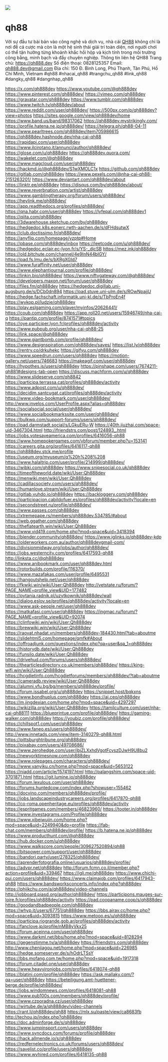 ![](https://md.kif.rocks/uploads/0f265bb9-3e19-4666-b874-cc65349d563f.jpg)

# qh88



Với sự đầu tư bài bản vào công nghệ và dịch vụ, nhà cái <a href="https://qh888.dev">QH88</a> không chỉ là nơi để cá cược mà còn là một hệ sinh thái giải trí toàn diện, nơi người chơi có thể tận hưởng từng khoảnh khắc hồi hộp và kịch tính trong môi trường công bằng, minh bạch và đầy chuyên nghiệp.
Thông tin liên hệ QH88
Trang chủ: <a href="https://qh888.dev">https://qh888.dev</a>
Số điện thoại: 0828125357
Email: qh888.dev@gmail.com
Địa chỉ: 150 Đ. Bình Long, Phú Thạnh, Tân Phú, Hồ Chí Minh, Vietnam
#qh88 #nhacai_qh88 #trangchu_qh88 #link_qh88 #dangky_qh88 #dangnhap_qh88


<a href="https://x.com/qh888dev">https://x.com/qh888dev</a>
<a href="https://www.youtube.com/@qh888dev">https://www.youtube.com/@qh888dev</a>
<a href="https://www.pinterest.com/qh888dev/">https://www.pinterest.com/qh888dev/</a>
<a href="https://vimeo.com/qh888dev">https://vimeo.com/qh888dev</a>
<a href="https://gravatar.com/qh888dev">https://gravatar.com/qh888dev</a>
<a href="https://www.tumblr.com/qh888dev">https://www.tumblr.com/qh888dev</a>
<a href="https://www.twitch.tv/qh888dev/about">https://www.twitch.tv/qh888dev/about</a>
<a href="https://www.reddit.com/user/qh888dev/">https://www.reddit.com/user/qh888dev/</a>
<a href="https://500px.com/p/qh888dev?view=photos">https://500px.com/p/qh888dev?view=photos</a>
<a href="https://sites.google.com/view/qh888dev/home">https://sites.google.com/view/qh888dev/home</a>
<a href="https://www.band.us/band/98317062">https://www.band.us/band/98317062</a>
<a href="https://qh888dev.mystrikingly.com/">https://qh888dev.mystrikingly.com/</a>
<a href="https://profile.hatena.ne.jp/qh888dev/">https://profile.hatena.ne.jp/qh888dev/</a>
<a href="https://telegra.ph/qh88-04-11">https://telegra.ph/qh88-04-11</a>
<a href="https://www.pearltrees.com/qh888dev/item705986615">https://www.pearltrees.com/qh888dev/item705986615</a>
<a href="https://qh888dev.hashnode.dev/nha-cai-qh88">https://qh888dev.hashnode.dev/nha-cai-qh88</a>
<a href="https://rapidapi.com/user/qh888dev">https://rapidapi.com/user/qh888dev</a>
<a href="https://www.ilcirotano.it/annunci/author/qh888dev/">https://www.ilcirotano.it/annunci/author/qh888dev/</a>
<a href="https://glose.com/u/qh888dev">https://glose.com/u/qh888dev</a>
<a href="https://qh888dev.quora.com/">https://qh888dev.quora.com/</a>
<a href="https://wakelet.com/@qh888dev">https://wakelet.com/@qh888dev</a>
<a href="https://www.magcloud.com/user/qh888dev">https://www.magcloud.com/user/qh888dev</a>
<a href="https://hackmd.io/@qh888dev/S1wXMOLC1x">https://hackmd.io/@qh888dev/S1wXMOLC1x</a>
<a href="https://github.com/qh888dev">https://github.com/qh888dev</a>
<a href="https://gitlab.com/qh888dev">https://gitlab.com/qh888dev</a>
<a href="https://www.pexels.com/@nha-cai-qh88-2151263201/">https://www.pexels.com/@nha-cai-qh88-2151263201/</a>
<a href="https://www.deviantart.com/qh888dev/about">https://www.deviantart.com/qh888dev/about</a>
<a href="https://linktr.ee/qh888dev">https://linktr.ee/qh888dev</a>
<a href="https://disqus.com/by/qh888dev/about/">https://disqus.com/by/qh888dev/about/</a>
<a href="https://www.reverbnation.com/artist/qh888dev">https://www.reverbnation.com/artist/qh888dev</a>
<a href="https://www.gamblingtherapy.org/forum/users/qh888dev/">https://www.gamblingtherapy.org/forum/users/qh888dev/</a>
<a href="https://heylink.me/qh888dev/">https://heylink.me/qh888dev/</a>
<a href="https://app.readthedocs.org/profiles/qh888dev/">https://app.readthedocs.org/profiles/qh888dev/</a>
<a href="https://qna.habr.com/user/qh888dev">https://qna.habr.com/user/qh888dev</a>
<a href="https://lyfepal.com/qh888dev1">https://lyfepal.com/qh888dev1</a>
<a href="https://qiita.com/qh888dev">https://qiita.com/qh888dev</a>
<a href="https://3dwarehouse.sketchup.com/by/qh888dev">https://3dwarehouse.sketchup.com/by/qh888dev</a>
<a href="https://hedgedoc.k8s.eonerc.rwth-aachen.de/s/dFHdsutwX">https://hedgedoc.k8s.eonerc.rwth-aachen.de/s/dFHdsutwX</a>
<a href="https://club.doctissimo.fr/qh888dev/">https://club.doctissimo.fr/qh888dev/</a>
<a href="https://anyflip.com/homepage/yzptp#Home">https://anyflip.com/homepage/yzptp#Home</a>
<a href="https://pbase.com/qh888dev/inbox">https://pbase.com/qh888dev/inbox</a>
<a href="https://leetcode.com/u/qh888dev/">https://leetcode.com/u/qh888dev/</a>
<a href="https://hedgedoc.eclair.ec-lyon.fr/s/YS-_dicSB">https://hedgedoc.eclair.ec-lyon.fr/s/YS-_dicSB</a>
<a href="https://mez.ink/qh888dev">https://mez.ink/qh888dev</a>
<a href="https://old.bitchute.com/channel/4e9InN44bIGY/">https://old.bitchute.com/channel/4e9InN44bIGY/</a>
<a href="https://pad.fs.lmu.de/s/bXRgXGId7">https://pad.fs.lmu.de/s/bXRgXGId7</a>
<a href="https://www.furaffinity.net/user/qh888dev">https://www.furaffinity.net/user/qh888dev</a>
<a href="https://www.elephantjournal.com/profile/qh888dev/">https://www.elephantjournal.com/profile/qh888dev/</a>
<a href="https://linkin.bio/qh888dev/">https://linkin.bio/qh888dev/</a>
<a href="https://www.niftygateway.com/@qh888dev/">https://www.niftygateway.com/@qh888dev/</a>
<a href="https://developers.maxon.net/forum/user/qh888dev">https://developers.maxon.net/forum/user/qh888dev</a>
<a href="https://files.fm/qh888dev">https://files.fm/qh888dev</a>
<a href="https://hedgedoc.digillab.uni-augsburg.de/s/DCb0dn894">https://hedgedoc.digillab.uni-augsburg.de/s/DCb0dn894</a>
<a href="https://pad.stuve.uni-ulm.de/s/ROwNpajjU">https://pad.stuve.uni-ulm.de/s/ROwNpajjU</a>
<a href="https://hedge.fachschaft.informatik.uni-kl.de/s/TbProEn4f">https://hedge.fachschaft.informatik.uni-kl.de/s/TbProEn4f</a>
<a href="https://wykop.pl/ludzie/qh888dev">https://wykop.pl/ludzie/qh888dev</a>
<a href="https://play.eslgaming.com/player/myinfos/20626441/">https://play.eslgaming.com/player/myinfos/20626441/</a>
<a href="https://coub.com/qh888dev">https://coub.com/qh888dev</a>
<a href="https://app.roll20.net/users/15946749/nha-cai-q">https://app.roll20.net/users/15946749/nha-cai-q</a>
<a href="https://pantip.com/profile/8741571#topics">https://pantip.com/profile/8741571#topics</a>
<a href="https://oye.participer.lyon.fr/profiles/qh888dev/activity">https://oye.participer.lyon.fr/profiles/qh888dev/activity</a>
<a href="https://www.pubpub.org/user/nha-cai-qh88-25">https://www.pubpub.org/user/nha-cai-qh88-25</a>
<a href="https://link.space/@qh888dev">https://link.space/@qh888dev</a>
<a href="https://www.giantbomb.com/profile/qh888dev/">https://www.giantbomb.com/profile/qh888dev/</a>
<a href="https://www.designspiration.com/qh888dev/saves/">https://www.designspiration.com/qh888dev/saves/</a>
<a href="https://list.ly/qh888dev">https://list.ly/qh888dev</a>
<a href="https://rentry.co/drkuhekc">https://rentry.co/drkuhekc</a>
<a href="https://gifyu.com/qh888dev">https://gifyu.com/qh888dev</a>
<a href="https://www.speedrun.com/users/qh888dev">https://www.speedrun.com/users/qh888dev</a>
<a href="https://motion-gallery.net/users/746683">https://motion-gallery.net/users/746683</a>
<a href="https://makeagif.com/user/qh888dev">https://makeagif.com/user/qh888dev</a>
<a href="https://hypothes.is/users/qh888dev">https://hypothes.is/users/qh888dev</a>
<a href="https://pinshape.com/users/7674211-qh881#designs-tab-open">https://pinshape.com/users/7674211-qh881#designs-tab-open</a>
<a href="https://discuss.machform.com/u/qh888dev">https://discuss.machform.com/u/qh888dev</a>
<a href="https://www.slideserve.com/qh8842">https://www.slideserve.com/qh8842</a>
<a href="https://participa.terrassa.cat/profiles/qh888dev/activity">https://participa.terrassa.cat/profiles/qh888dev/activity</a>
<a href="https://www.adpost.com/u/qh888dev/">https://www.adpost.com/u/qh888dev/</a>
<a href="https://decidim.santcugat.cat/profiles/qh888dev/activity">https://decidim.santcugat.cat/profiles/qh888dev/activity</a>
<a href="https://www.video-bookmark.com/user/qh888dev/">https://www.video-bookmark.com/user/qh888dev/</a>
<a href="http://www.invelos.com/UserProfile.aspx?alias=qh888dev">http://www.invelos.com/UserProfile.aspx?alias=qh888dev</a>
<a href="https://socialsocial.social/user/qh888dev/">https://socialsocial.social/user/qh888dev/</a>
<a href="https://www.socialbookmarkssite.com/user/qh888dev/">https://www.socialbookmarkssite.com/user/qh888dev/</a>
<a href="https://bulkwp.com/support-forums/users/qh888dev/">https://bulkwp.com/support-forums/users/qh888dev/</a>
<a href="https://pad.darmstadt.social/s/LGkuERu-W">https://pad.darmstadt.social/s/LGkuERu-W</a>
<a href="https://40th.jiuzhai.com/space-uid-3467304.html">https://40th.jiuzhai.com/space-uid-3467304.html</a>
<a href="http://friendstrs.com/post/124893_.html">http://friendstrs.com/post/124893_.html</a>
<a href="https://jobs.votesaveamerica.com/profiles/6416056-qh88">https://jobs.votesaveamerica.com/profiles/6416056-qh88</a>
<a href="https://www.homepokergames.com/vbforum/member.php?u=153141">https://www.homepokergames.com/vbforum/member.php?u=153141</a>
<a href="https://careers.gita.org/profiles/6416117-qh88">https://careers.gita.org/profiles/6416117-qh88</a>
<a href="https://qh888dev.stck.me/profile">https://qh888dev.stck.me/profile</a>
<a href="https://useum.org/myuseum/q%20h%208%208">https://useum.org/myuseum/q%20h%208%208</a>
<a href="https://www.halaltrip.com/user/profile/214999/qh888dev/">https://www.halaltrip.com/user/profile/214999/qh888dev/</a>
<a href="https://wibki.com/qh888dev">https://wibki.com/qh888dev</a>
<a href="https://www.snipesocial.co.uk/qh888dev">https://www.snipesocial.co.uk/qh888dev</a>
<a href="https://timeoftheworld.date/wiki/User:Qh888dev">https://timeoftheworld.date/wiki/User:Qh888dev</a>
<a href="https://menwiki.men/wiki/User:Qh888dev">https://menwiki.men/wiki/User:Qh888dev</a>
<a href="https://cadillacsociety.com/users/qh888dev/">https://cadillacsociety.com/users/qh888dev/</a>
<a href="https://humanlove.stream/wiki/User:Qh888dev">https://humanlove.stream/wiki/User:Qh888dev</a>
<a href="https://gitlab.vuhdo.io/qh888dev">https://gitlab.vuhdo.io/qh888dev</a>
<a href="https://backloggery.com/qh888dev">https://backloggery.com/qh888dev</a>
<a href="https://participacion.cabildofuer.es/profiles/qh888dev/activity?locale=en">https://participacion.cabildofuer.es/profiles/qh888dev/activity?locale=en</a>
<a href="https://secondstreet.ru/profile/qh888dev/">https://secondstreet.ru/profile/qh888dev/</a>
<a href="https://www.passes.com/qh888dev">https://www.passes.com/qh888dev</a>
<a href="https://xtremepape.rs/members/qh888dev.534785/#about">https://xtremepape.rs/members/qh888dev.534785/#about</a>
<a href="https://web.ggather.com/qh888dev">https://web.ggather.com/qh888dev</a>
<a href="https://theflatearth.win/wiki/User:Qh888dev">https://theflatearth.win/wiki/User:Qh888dev</a>
<a href="https://www.vid419.com/home.php?mod=space&uid=3418394">https://www.vid419.com/home.php?mod=space&uid=3418394</a>
<a href="https://blender.community/qh888dev/">https://blender.community/qh888dev/</a>
<a href="https://www.iglinks.io/qh888dev-kdp">https://www.iglinks.io/qh888dev-kdp</a>
<a href="https://olderworkers.com.au/author/qh888devgmail-com/">https://olderworkers.com.au/author/qh888devgmail-com/</a>
<a href="https://divisionmidway.org/jobs/author/qh888dev/">https://divisionmidway.org/jobs/author/qh888dev/</a>
<a href="https://jobs.westerncity.com/profiles/6417593-qh88">https://jobs.westerncity.com/profiles/6417593-qh88</a>
<a href="http://linksta.cc/@qh888dev">http://linksta.cc/@qh888dev</a>
<a href="https://www.anibookmark.com/user/qh888dev.html">https://www.anibookmark.com/user/qh888dev.html</a>
<a href="https://rotorbuilds.com/profile/116370/">https://rotorbuilds.com/profile/116370/</a>
<a href="https://www.mazafakas.com/user/profile/6495531">https://www.mazafakas.com/user/profile/6495531</a>
<a href="https://hangoutshelp.net/user/qh888dev">https://hangoutshelp.net/user/qh888dev</a>
<a href="https://fkwiki.win/wiki/User:Qh888dev">https://fkwiki.win/wiki/User:Qh888dev</a>
<a href="http://vetstate.ru/forum/?PAGE_NAME=profile_view&UID=177482">http://vetstate.ru/forum/?PAGE_NAME=profile_view&UID=177482</a>
<a href="https://pytania.radnik.pl/uzytkownik/qh888dev/wall">https://pytania.radnik.pl/uzytkownik/qh888dev/wall</a>
<a href="https://dialog.eslov.se/profiles/qh888dev/activity?locale=en">https://dialog.eslov.se/profiles/qh888dev/activity?locale=en</a>
<a href="https://www.ask-people.net/user/qh888dev">https://www.ask-people.net/user/qh888dev</a>
<a href="https://matkafasi.com/user/qh888dev">https://matkafasi.com/user/qh888dev</a>
<a href="https://ingmac.ru/forum/?PAGE_NAME=profile_view&UID=92074">https://ingmac.ru/forum/?PAGE_NAME=profile_view&UID=92074</a>
<a href="https://clinfowiki.win/wiki/User:Qh888dev">https://clinfowiki.win/wiki/User:Qh888dev</a>
<a href="https://brewwiki.win/wiki/User:Qh888dev">https://brewwiki.win/wiki/User:Qh888dev</a>
<a href="https://raovat.nhadat.vn/members/qh888dev-184430.html?tab=aboutme">https://raovat.nhadat.vn/members/qh888dev-184430.html?tab=aboutme</a>
<a href="https://slidehtml5.com/homepage/qmfk#About">https://slidehtml5.com/homepage/qmfk#About</a>
<a href="https://offroadjunk.com/questions/index.php?qa=user&qa_1=qh888dev">https://offroadjunk.com/questions/index.php?qa=user&qa_1=qh888dev</a>
<a href="https://historydb.date/wiki/User:Qh888dev">https://historydb.date/wiki/User:Qh888dev</a>
<a href="https://funsilo.date/wiki/User:Qh888dev">https://funsilo.date/wiki/User:Qh888dev</a>
<a href="https://drivehud.com/forums/users/qh888dev/">https://drivehud.com/forums/users/qh888dev/</a>
<a href="https://thearticlesdirectory.co.uk/members/qh888dev/">https://thearticlesdirectory.co.uk/members/qh888dev/</a>
<a href="https://king-wifi.win/wiki/User:Qh888dev">https://king-wifi.win/wiki/User:Qh888dev</a>
<a href="https://hcgdietinfo.com/hcgdietforums/members/qh888dev/?tab=aboutme">https://hcgdietinfo.com/hcgdietforums/members/qh888dev/?tab=aboutme</a>
<a href="https://cameradb.review/wiki/User:Qh888dev">https://cameradb.review/wiki/User:Qh888dev</a>
<a href="https://alumni.vfu.bg/bg/members/qh888dev/profile/">https://alumni.vfu.bg/bg/members/qh888dev/profile/</a>
<a href="https://forum.issabel.org/u/qh888dev">https://forum.issabel.org/u/qh888dev</a>
<a href="https://snippet.host/bqkxns">https://snippet.host/bqkxns</a>
<a href="https://www.bondhuplus.com/qh888dev">https://www.bondhuplus.com/qh888dev</a>
<a href="https://ai.ceo/qh888dev">https://ai.ceo/qh888dev</a>
<a href="https://m.jingdexian.com/home.php?mod=space&uid=4297297">https://m.jingdexian.com/home.php?mod=space&uid=4297297</a>
<a href="https://wikizilla.org/wiki/User:Qh888dev">https://wikizilla.org/wiki/User:Qh888dev</a>
<a href="https://tamilculture.com/user/nha-cai-qh88111">https://tamilculture.com/user/nha-cai-qh88111</a>
<a href="https://blueprintue.com/profile/qh888dev/">https://blueprintue.com/profile/qh888dev/</a>
<a href="https://gaming-walker.com/qh888dev">https://gaming-walker.com/qh888dev</a>
<a href="https://youbiz.com/profile/qh888dev/">https://youbiz.com/profile/qh888dev/</a>
<a href="https://chillspot1.com/user/qh888dev">https://chillspot1.com/user/qh888dev</a>
<a href="https://www.faneo.es/users/qh888dev/">https://www.faneo.es/users/qh888dev/</a>
<a href="http://www.innetads.com/view/item-3140279-qh88.html">http://www.innetads.com/view/item-3140279-qh88.html</a>
<a href="https://pittsburghtribune.org/qh888dev">https://pittsburghtribune.org/qh888dev</a>
<a href="https://pixabay.com/users/49708686/">https://pixabay.com/users/49708686/</a>
<a href="https://www.zerohedge.com/user/jbjZLXxhdVgotFcvszDJwH9U8bu2">https://www.zerohedge.com/user/jbjZLXxhdVgotFcvszDJwH9U8bu2</a>
<a href="https://newyorktimesnow.com/qh888dev">https://newyorktimesnow.com/qh888dev</a>
<a href="https://www.rolepages.com/characters/qh888dev/">https://www.rolepages.com/characters/qh888dev/</a>
<a href="https://www.yanyiku.cn/home.php?mod=space&uid=5653122">https://www.yanyiku.cn/home.php?mod=space&uid=5653122</a>
<a href="https://niadd.com/article/1574197.html">https://niadd.com/article/1574197.html</a>
<a href="http://palangshim.com/space-uid-3701871.html">http://palangshim.com/space-uid-3701871.html</a>
<a href="https://git.lumine.io/qh888dev">https://git.lumine.io/qh888dev</a>
<a href="https://forum.lexulous.com/user/qh888dev">https://forum.lexulous.com/user/qh888dev</a>
<a href="https://forums.huntedcow.com/index.php?showuser=155462">https://forums.huntedcow.com/index.php?showuser=155462</a>
<a href="https://docvino.com/members/qh888dev/profile/">https://docvino.com/members/qh888dev/profile/</a>
<a href="https://jobs.landscapeindustrycareers.org/profiles/6417870-qh88">https://jobs.landscapeindustrycareers.org/profiles/6417870-qh88</a>
<a href="https://co-roma.openheritage.eu/profiles/qh888dev/activity">https://co-roma.openheritage.eu/profiles/qh888dev/activity</a>
<a href="https://espritgames.com/members/46823960/">https://espritgames.com/members/46823960/</a>
<a href="https://tooter.in/qh888dev">https://tooter.in/qh888dev</a>
<a href="https://www.investagrams.com/Profile/qh888dev">https://www.investagrams.com/Profile/qh888dev</a>
<a href="https://www.xibeiwujin.com/home.php?mod=space&uid=2249940&do=profile">https://www.xibeiwujin.com/home.php?mod=space&uid=2249940&do=profile</a>
<a href="https://fab-chat.com/members/qh888dev/profile/">https://fab-chat.com/members/qh888dev/profile/</a>
<a href="https://b.hatena.ne.jp/qh888dev">https://b.hatena.ne.jp/qh888dev</a>
<a href="https://www.producthunt.com/@qh888dev">https://www.producthunt.com/@qh888dev</a>
<a href="https://hub.docker.com/u/qh888dev">https://hub.docker.com/u/qh888dev</a>
<a href="https://www.walkscore.com/people/309627520894/qh88">https://www.walkscore.com/people/309627520894/qh88</a>
<a href="https://bitspower.com/support/user/qh888dev">https://bitspower.com/support/user/qh888dev</a>
<a href="https://bandori.party/user/278325/qh888dev/">https://bandori.party/user/278325/qh888dev/</a>
<a href="https://aprenderfotografia.online/usuarios/qh888dev/profile/">https://aprenderfotografia.online/usuarios/qh888dev/profile/</a>
<a href="https://advpr.net/qh888dev">https://advpr.net/qh888dev</a>
<a href="http://forum.fcmn.co.il/member.php?action=profile&uid=339467">http://forum.fcmn.co.il/member.php?action=profile&uid=339467</a>
<a href="https://igli.me/qh888dev">https://igli.me/qh888dev</a>
<a href="https://www.chichi-pui.com/users/qh888dev/">https://www.chichi-pui.com/users/qh888dev/</a>
<a href="https://www.claimajob.com/profiles/6417943-qh88">https://www.claimajob.com/profiles/6417943-qh88</a>
<a href="https://www.bandsworksconcerts.info/index.php?qh888dev">https://www.bandsworksconcerts.info/index.php?qh888dev</a>
<a href="https://phijkchu.com/a/qh888dev/video-channels">https://phijkchu.com/a/qh888dev/video-channels</a>
<a href="http://jobboard.piasd.org/author/qh888dev/">http://jobboard.piasd.org/author/qh888dev/</a>
<a href="https://participons.mauges-sur-loire.fr/profiles/qh888dev/activity">https://participons.mauges-sur-loire.fr/profiles/qh888dev/activity</a>
<a href="https://pad.coopaname.coop/s/qh888dev">https://pad.coopaname.coop/s/qh888dev</a>
<a href="https://goodandbadpeople.com/qh888dev">https://goodandbadpeople.com/qh888dev</a>
<a href="https://whyp.it/users/67751/qh888dev">https://whyp.it/users/67751/qh888dev</a>
<a href="https://bbs.airav.cc/home.php?mod=space&uid=3093815">https://bbs.airav.cc/home.php?mod=space&uid=3093815</a>
<a href="https://www.metooo.es/u/qh888dev">https://www.metooo.es/u/qh888dev</a>
<a href="https://participa.riogrande.gob.ar/profiles/qh888dev/activity">https://participa.riogrande.gob.ar/profiles/qh888dev/activity</a>
<a href="https://fanclove.jp/profile/nMB8yVkx25">https://fanclove.jp/profile/nMB8yVkx25</a>
<a href="https://forum.aceinna.com/user/qh888dev">https://forum.aceinna.com/user/qh888dev</a>
<a href="https://www.darkml.net/bbs/home.php?mod=space&uid=8128294">https://www.darkml.net/bbs/home.php?mod=space&uid=8128294</a>
<a href="https://gegenstimme.tv/a/qh888dev">https://gegenstimme.tv/a/qh888dev</a>
<a href="https://friendstrs.com/qh888dev">https://friendstrs.com/qh888dev</a>
<a href="http://www.chenjiagou.net/home.php?mod=space&uid=226985">http://www.chenjiagou.net/home.php?mod=space&uid=226985</a>
<a href="https://hedge.someserver.de/s/hOdrLTSsY">https://hedge.someserver.de/s/hOdrLTSsY</a>
<a href="https://bbs.mofang.com.tw/home.php?mod=space&uid=1917318">https://bbs.mofang.com.tw/home.php?mod=space&uid=1917318</a>
<a href="https://forum.citadel.one/user/qh888dev">https://forum.citadel.one/user/qh888dev</a>
<a href="https://www.heavyironjobs.com/profiles/6418074-qh88">https://www.heavyironjobs.com/profiles/6418074-qh88</a>
<a href="https://blatini.com/profile/qh888dev">https://blatini.com/profile/qh888dev</a>
<a href="https://ask.mallaky.com/?qa=user/qh888dev">https://ask.mallaky.com/?qa=user/qh888dev</a>
<a href="https://beteiligung.amt-huettener-berge.de/profile/qh888dev/">https://beteiligung.amt-huettener-berge.de/profile/qh888dev/</a>
<a href="https://jobs.windomnews.com/profiles/6418081-qh88">https://jobs.windomnews.com/profiles/6418081-qh88</a>
<a href="https://www.pub100s.com/members/qh888dev/profile/">https://www.pub100s.com/members/qh888dev/profile/</a>
<a href="https://www.czporadna.cz/user/qh888dev">https://www.czporadna.cz/user/qh888dev</a>
<a href="https://wirtube.de/a/qh888dev/video-channels">https://wirtube.de/a/qh888dev/video-channels</a>
<a href="https://rant.li/qh888dev/qh88">https://rant.li/qh888dev/qh88</a>
<a href="https://mlx.su/paste/view/ca8683fb">https://mlx.su/paste/view/ca8683fb</a>
<a href="http://techou.jp/index.php?qh888dev">http://techou.jp/index.php?qh888dev</a>
<a href="https://doc.adminforge.de/s/qh888dev">https://doc.adminforge.de/s/qh888dev</a>
<a href="https://www.jumpinsport.com/users/qh888dev">https://www.jumpinsport.com/users/qh888dev</a>
<a href="https://www.syncdocs.com/forums/profile/qh888dev">https://www.syncdocs.com/forums/profile/qh888dev</a>
<a href="https://hack.allmende.io/s/qh888dev">https://hack.allmende.io/s/qh888dev</a>
<a href="https://redfernelectronics.co.uk/forums/users/qh888dev/">https://redfernelectronics.co.uk/forums/users/qh888dev/</a>
<a href="https://savelist.co/profile/users/qh888dev">https://savelist.co/profile/users/qh888dev</a>
<a href="https://www.wvhired.com/profiles/6418135-qh88">https://www.wvhired.com/profiles/6418135-qh88</a>


